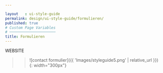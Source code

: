 ```yaml
---

layout   : ui-style-guide
permalink: design/ui-style-guide/formulieren/
published: true
# Custom Page Variables
# ─────────────────────
title: Formulieren
---
```


WEBSITE

>>![contact formulier]({{ 'Images/styleguide5.png' | relative_url }}){: width="300px"}